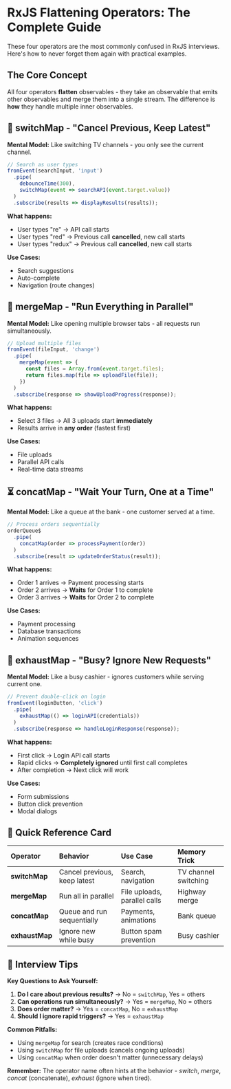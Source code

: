 
# RxJS Flattening Operators: The Complete Guide

These four operators are the most commonly confused in RxJS interviews. Here's how to never forget them again with practical examples.

## The Core Concept

All four operators **flatten** observables - they take an observable that emits other observables and merge them into a single stream. The difference is **how** they handle multiple inner observables.

## 🔄 switchMap - "Cancel Previous, Keep Latest"

**Mental Model:** Like switching TV channels - you only see the current channel.

```typescript
// Search as user types
fromEvent(searchInput, 'input')
  .pipe(
    debounceTime(300),
    switchMap(event => searchAPI(event.target.value))
  )
  .subscribe(results => displayResults(results));
```

**What happens:**

- User types "re" → API call starts
- User types "red" → Previous call **cancelled**, new call starts
- User types "redux" → Previous call **cancelled**, new call starts

**Use Cases:**

- Search suggestions
- Auto-complete
- Navigation (route changes)


## 🚀 mergeMap - "Run Everything in Parallel"

**Mental Model:** Like opening multiple browser tabs - all requests run simultaneously.

```typescript
// Upload multiple files
fromEvent(fileInput, 'change')
  .pipe(
    mergeMap(event => {
      const files = Array.from(event.target.files);
      return files.map(file => uploadFile(file));
    })
  )
  .subscribe(response => showUploadProgress(response));
```

**What happens:**

- Select 3 files → All 3 uploads start **immediately**
- Results arrive in **any order** (fastest first)

**Use Cases:**

- File uploads
- Parallel API calls
- Real-time data streams


## ⏳ concatMap - "Wait Your Turn, One at a Time"

**Mental Model:** Like a queue at the bank - one customer served at a time.

```typescript
// Process orders sequentially
orderQueue$
  .pipe(
    concatMap(order => processPayment(order))
  )
  .subscribe(result => updateOrderStatus(result));
```

**What happens:**

- Order 1 arrives → Payment processing starts
- Order 2 arrives → **Waits** for Order 1 to complete
- Order 3 arrives → **Waits** for Order 2 to complete

**Use Cases:**

- Payment processing
- Database transactions
- Animation sequences


## 🚫 exhaustMap - "Busy? Ignore New Requests"

**Mental Model:** Like a busy cashier - ignores customers while serving current one.

```typescript
// Prevent double-click on login
fromEvent(loginButton, 'click')
  .pipe(
    exhaustMap(() => loginAPI(credentials))
  )
  .subscribe(response => handleLoginResponse(response));
```

**What happens:**

- First click → Login API call starts
- Rapid clicks → **Completely ignored** until first call completes
- After completion → Next click will work

**Use Cases:**

- Form submissions
- Button click prevention
- Modal dialogs


## 📝 Quick Reference Card

| Operator | Behavior | Use Case | Memory Trick |
| :-- | :-- | :-- | :-- |
| **switchMap** | Cancel previous, keep latest | Search, navigation | TV channel switching |
| **mergeMap** | Run all in parallel | File uploads, parallel calls | Highway merge |
| **concatMap** | Queue and run sequentially | Payments, animations | Bank queue |
| **exhaustMap** | Ignore new while busy | Button spam prevention | Busy cashier |

## 🎯 Interview Tips

**Key Questions to Ask Yourself:**

1. **Do I care about previous results?** → No = `switchMap`, Yes = others
2. **Can operations run simultaneously?** → Yes = `mergeMap`, No = others
3. **Does order matter?** → Yes = `concatMap`, No = `exhaustMap`
4. **Should I ignore rapid triggers?** → Yes = `exhaustMap`

**Common Pitfalls:**

- Using `mergeMap` for search (creates race conditions)
- Using `switchMap` for file uploads (cancels ongoing uploads)
- Using `concatMap` when order doesn't matter (unnecessary delays)

**Remember:** The operator name often hints at the behavior - *switch*, *merge*, *concat* (concatenate), *exhaust* (ignore when tired).

